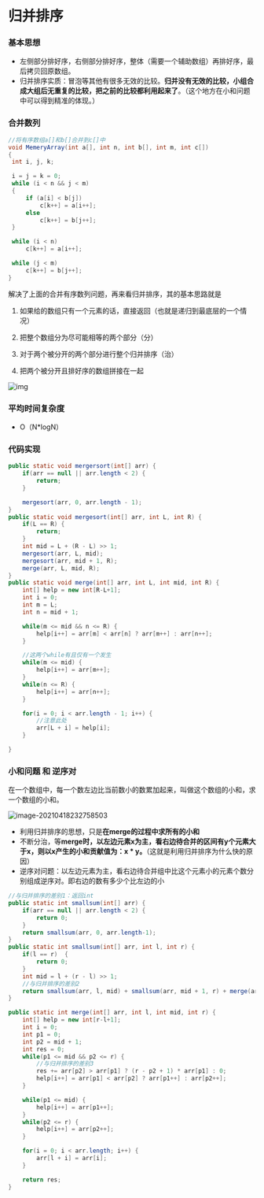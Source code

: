 # 归并排序

### 基本思想

- 左侧部分排好序，右侧部分排好序，整体（需要一个辅助数组）再排好序，最后拷贝回原数组。
- 归并排序实质：冒泡等其他有很多无效的比较。**归并没有无效的比较，小组合成大组后无重复的比较，把之前的比较都利用起来了**。（这个地方在小和问题中可以得到精准的体现。）

### 合并数列

```java
//将有序数组a[]和b[]合并到c[]中
void MemeryArray(int a[], int n, int b[], int m, int c[])
{
 int i, j, k;

 i = j = k = 0;
 while (i < n && j < m)
 {
     if (a[i] < b[j])
         c[k++] = a[i++];
     else
         c[k++] = b[j++];
 }

 while (i < n)
     c[k++] = a[i++];

 while (j < m)
     c[k++] = b[j++];
}
```

解决了上面的合并有序数列问题，再来看归并排序，其的基本思路就是

1. 如果给的数组只有一个元素的话，直接返回（也就是递归到最底层的一个情况）

2. 把整个数组分为尽可能相等的两个部分（分）

3. 对于两个被分开的两个部分进行整个归并排序（治）

4. 把两个被分开且排好序的数组拼接在一起

![img](https://pic2.zhimg.com/80/v2-6639ef7ed441b0e2b7a71ee202e3ad05_720w.jpg)

### 平均时间复杂度

- O（N*logN）

### 代码实现

```java
public static void mergersort(int[] arr) {
    if(arr == null || arr.length < 2) {
        return;
    }

    mergesort(arr, 0, arr.length - 1);
}
public static void mergesort(int[] arr, int L, int R) {
    if(L == R) {
        return;
    }
    int mid = L + (R - L) >> 1;
    mergesort(arr, L, mid);
    mergesort(arr, mid + 1, R);
    merge(arr, L, mid, R);
}
public static void merge(int[] arr, int L, int mid, int R) {
    int[] help = new int[R-L+1];
    int i = 0;
    int m = L;
    int n = mid + 1;

    while(m <= mid && n <= R) {
        help[i++] = arr[m] < arr[n] ? arr[m++] : arr[n++];
    }

    //这两个while有且仅有一个发生
    while(m <= mid) {
        help[i++] = arr[m++];
    }
    while(n <= R) {
        help[i++] = arr[n++];
    }

    for(i = 0; i < arr.length - 1; i++) {
        //注意此处
        arr[L + i] = help[i];
    }

}
```

### 小和问题 和 逆序对

在一个数组中，每一个数左边比当前数小的数累加起来，叫做这个数组的小和，求一个数组的小和。

![image-20210418232758503](https://happychan.oss-cn-shenzhen.aliyuncs.com/img/pic/20210418232759.png)

- 利用归并排序的思想，只是**在merge的过程中求所有的小和**
- 不断分治，等**merge时，以左边元素x为主，看右边待合并的区间有y个元素大于x，则以x产生的小和贡献值为：x \* y。**（这就是利用归并排序为什么快的原因）
- 逆序对问题：以左边元素为主，看右边待合并组中比这个元素小的元素个数分别组成逆序对。即右边的数有多少个比左边的小

```java
//与归并排序的差别1：返回int
public static int smallsum(int[] arr) {
    if(arr == null || arr.length < 2) {
        return 0;
    }
    return smallsum(arr, 0, arr.length-1);
}
public static int smallsum(int[] arr, int l, int r) {
    if(l == r)  {
        return 0;
    }
    int mid = l + (r - l) >> 1;
    //与归并排序的差别2
    return smallsum(arr, l, mid) + smallsum(arr, mid + 1, r) + merge(arr, l, mid, r);
}

public static int merge(int[] arr, int l, int mid, int r) {
    int[] help = new int[r-l+1];
    int i = 0;
    int p1 = 0;
    int p2 = mid + 1;
    int res = 0;
    while(p1 <= mid && p2 <= r) {
        //与归并排序的差别3
        res += arr[p2] > arr[p1] ? (r - p2 + 1) * arr[p1] : 0;
        help[i++] = arr[p1] < arr[p2] ? arr[p1++] : arr[p2++];
    }

    while(p1 <= mid) {
        help[i++] = arr[p1++];
    }
    while(p2 <= r) {
        help[i++] = arr[p2++];
    }

    for(i = 0; i < arr.length; i++) {
        arr[l + i] = arr[i];
    }

    return res;
}
```

















